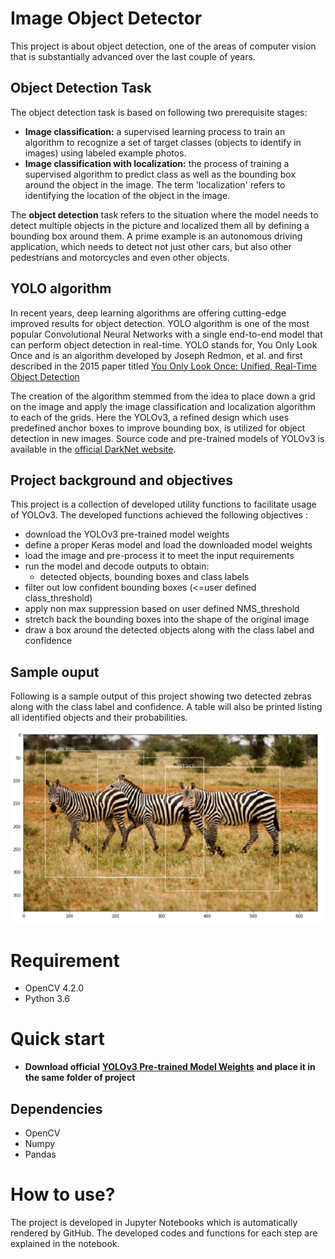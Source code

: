 # Image Object Detector
This project is about object detection, one of the areas of computer vision that is substantially advanced over the last couple of years.

## Object Detection Task

The object detection task is based on following two prerequisite stages:

- **Image classification:** a supervised learning process to train an algorithm to recognize a set of target classes (objects to identify in images) using labeled example photos.
- **Image classification with localization:** the process of training a supervised algorithm to predict class as well as the bounding box around the object in the image. The term 'localization' refers to identifying the location of the object in the image. 

The **object detection**  task refers to the situation where the model needs to detect multiple objects in the picture and localized them all by defining a bounding box around them. A prime example is an autonomous driving application, which needs to detect not just other cars, but also other pedestrians and motorcycles and even other objects. 


## YOLO algorithm
In recent years, deep learning algorithms are offering cutting-edge improved results for object detection. YOLO algorithm is one of the most popular Convolutional Neural Networks with a single end-to-end model that can perform object detection in real-time. YOLO stands for, You Only Look Once and is an algorithm developed by Joseph Redmon, et al. and first described in the 2015 paper titled [You Only Look Once: Unified, Real-Time Object Detection](https://arxiv.org/abs/1506.02640)

The creation of the algorithm stemmed from the idea to place down a grid on the image and apply the image classification and localization algorithm to each of the grids.
Here the YOLOv3, a refined design which uses predefined anchor boxes to improve bounding box, is utilized for object detection in new images. Source code and pre-trained models of YOLOv3 is available in the [official DarkNet website](https://pjreddie.com/darknet/yolo/).

## Project background and objectives

This project is a collection of developed utility functions to facilitate usage of YOLOv3. The developed functions achieved the following objectives :

* download the YOLOv3 pre-trained model weights
* define a proper Keras model and load the downloaded model weights
* load the image and pre-process it to meet the input requirements 
* run the model and decode outputs to obtain: 
	* detected objects, bounding boxes and class labels
* filter out low confident bounding boxes (<=user defined class_threshold)
* apply non max suppression based on user defined NMS_threshold
* stretch back the bounding boxes into the shape of the original image
* draw a box around the detected objects along with the class label and confidence 

## Sample ouput
Following is a sample output of this project showing two detected zebras along with the class label and confidence. A table will also be printed listing all identified objects and their probabilities.

![Sample-output](https://github.com/majid-hosseini/Image-Object-Detector/blob/main/images/zebra_processed.JPG?raw=true)

 


# Requirement
* OpenCV 4.2.0
* Python 3.6


# Quick start
* **Download official** <a href="https://pjreddie.com/media/files/yolov3.weights" target="_blank">**YOLOv3 Pre-trained Model Weights**</a> **and place it in the same folder of project**


## Dependencies
* OpenCV
* Numpy
* Pandas


How to use?
===========
The project is developed in Jupyter Notebooks which is automatically rendered by GitHub. The developed codes and functions for each step are explained in the notebook.




